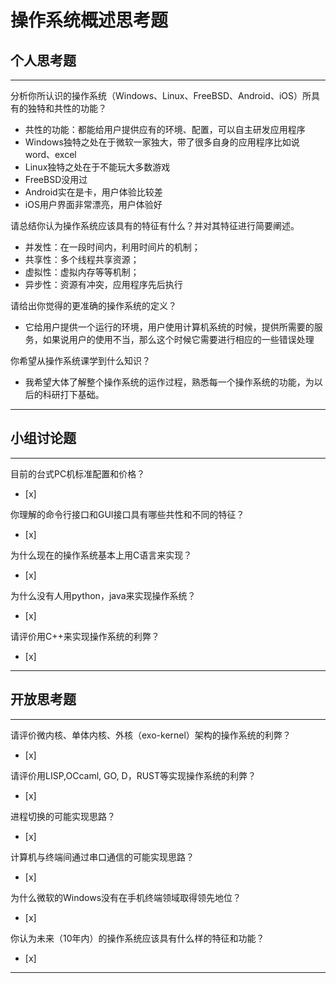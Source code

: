# 操作系统概述思考题

## 个人思考题

---

分析你所认识的操作系统（Windows、Linux、FreeBSD、Android、iOS）所具有的独特和共性的功能？
-  共性的功能：都能给用户提供应有的环境、配置，可以自主研发应用程序
-  Windows独特之处在于微软一家独大，带了很多自身的应用程序比如说word、excel
-  Linux独特之处在于不能玩大多数游戏
-  FreeBSD没用过
-  Android实在是卡，用户体验比较差
-  iOS用户界面非常漂亮，用户体验好

>  

请总结你认为操作系统应该具有的特征有什么？并对其特征进行简要阐述。
- 并发性：在一段时间内，利用时间片的机制；
- 共享性：多个线程共享资源；
- 虚拟性：虚拟内存等等机制；
- 异步性：资源有冲突，应用程序先后执行

>   

请给出你觉得的更准确的操作系统的定义？
- 它给用户提供一个运行的环境，用户使用计算机系统的时候，提供所需要的服务，如果说用户的使用不当，那么这个时候它需要进行相应的一些错误处理 

>   

你希望从操作系统课学到什么知识？
- 我希望大体了解整个操作系统的运作过程，熟悉每一个操作系统的功能，为以后的科研打下基础。

>   

---

## 小组讨论题

---

目前的台式PC机标准配置和价格？
- [x]  

> 

你理解的命令行接口和GUI接口具有哪些共性和不同的特征？
- [x]  

> 

为什么现在的操作系统基本上用C语言来实现？
- [x]  

>  

为什么没有人用python，java来实现操作系统？
- [x]  

>  

请评价用C++来实现操作系统的利弊？
- [x]  

>  

---

## 开放思考题

---

请评价微内核、单体内核、外核（exo-kernel）架构的操作系统的利弊？
- [x]  

>  

请评价用LISP,OCcaml, GO, D，RUST等实现操作系统的利弊？
- [x]  

>  

进程切换的可能实现思路？
- [x]  

>  

计算机与终端间通过串口通信的可能实现思路？
- [x]  

>  

为什么微软的Windows没有在手机终端领域取得领先地位？
- [x]  

>  

你认为未来（10年内）的操作系统应该具有什么样的特征和功能？
- [x]  

>  

---

